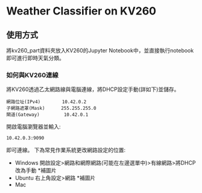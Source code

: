 # Weather Classifier on KV260

## 使用方式
將kv260_part資料夾放入KV260的Jupyter Notebook中，並直接執行notebook即可進行即時天氣分類。

### 如何與KV260連線
將KV260透過乙太網路線與電腦連線，將DHCP設定手動(詳如下)並儲存。
```
網路位址(IPv4)        10.42.0.2
子網路遮罩(Mask)      255.255.255.0
閘道(Gateway)         10.42.0.1
```
開啟電腦瀏覽器並輸入: 
```
10.42.0.3:9090
```
即可連線。
下為常見作業系統更改網路設定的位置:
* Windows
開啟設定>網路和網際網路(可能在左邊選單中)>有線網路>將DHCP改為手動
*補圖片
* Ubuntu
右上角設定>網路
*補圖片
* Mac
